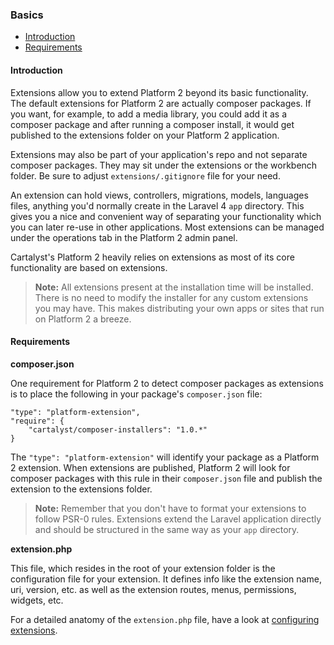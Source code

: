 ### Basics

- [Introduction](#introduction)
- [Requirements](#requirements)

<a name="introduction"></a>
#### Introduction

Extensions allow you to extend Platform 2 beyond its basic functionality. The
default extensions for Platform 2 are actually composer packages. If you want,
for example, to add a media library, you could add it as a composer package
and after running a composer install, it would get published to the
extensions folder on your Platform 2 application.

Extensions may also be part of your application's repo and not separate composer
packages. They may sit under the extensions or the workbench folder. Be sure to
adjust `extensions/.gitignore` file for your need.

An extension can hold views, controllers, migrations, models, languages files,
anything you'd normally create in the Laravel 4 `app` directory. This gives
you a nice and convenient way of separating your functionality which you
can later re-use in other applications. Most extensions can be managed
under the operations tab in the Platform 2 admin panel.

Cartalyst's Platform 2 heavily relies on extensions as most of its core functionality
are based on extensions.

> **Note:** All extensions present at the installation time will be installed.
There is no need to modify the installer for any custom extensions you may have.
This makes distributing your own apps or sites that run on Platform 2 a breeze.

<a name="requirements"></a>
#### Requirements

**composer.json**

One requirement for Platform 2 to detect composer packages as extensions is to
place the following in your package's `composer.json` file:

	"type": "platform-extension",
	"require": {
		"cartalyst/composer-installers": "1.0.*"
	}

The `"type": "platform-extension"` will identify your package as a Platform 2 extension. When extensions are published, Platform 2 will look for composer packages with this rule in their `composer.json` file and publish the extension to the extensions folder.

> **Note:** Remember that you don't have to format your extensions to follow PSR-0 rules. Extensions extend the Laravel application directly and should be structured in the same way as your `app` directory.

**extension.php**

This file, which resides in the root of your extension folder is the configuration file for your extension. It defines info like the extension name, uri, version, etc. as well as the extension routes, menus, permissions, widgets, etc.

For a detailed anatomy of the `extension.php` file, have a look at [configuring extensions](extensions/configuring-extensions).
